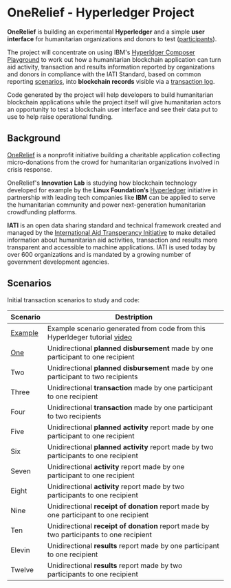 # OneRelief - Hyperledger Project

**OneRelief** is building an experimental **Hyperledger** and a simple **user interface** for humanitarian organizations and donors to test ([participants](https://github.com/Brentophillips/OneRelief-Hyperledger/blob/master/Participants.md)).

The project will concentrate on using IBM's [Hyperldger Composer Playground](http://composer-playground.mybluemix.net) to work out how a humanitarian blockchain application can turn aid activity, transaction and results information reported by organizations and donors in compliance with the IATI Standard, based on common reporting [scenarios](https://github.com/Brentophillips/OneRelief-Hyperledger/tree/master/Scenarios), into **blockchain records** visible via a [transaction log](https://github.com/Brentophillips/OneRelief-Hyperledger/tree/master/Transaction-Log).

Code generated by the project will help developers to build humanitarian blockchain applications while the project itself will give humanitarian actors an opportunity to test a blockchain user interface and see their data put to use to help raise operational funding.

## Background

[OneRelief](https://onereliefapp.com) is a nonprofit initiative building a charitable application collecting micro-donations from the crowd for humanitarian organizations involved in crisis response.

OneRelief's **Innovation Lab** is studying how blockchain technology developed for example by the **Linux Foundation’s** [Hyperledger](https://www.hyperledger.org/) initiative in partnership with leading tech companies like **IBM** can be applied to serve the humanitarian community and power next-generation humanitarian crowdfunding platforms.

**IATI** is an open data sharing standard and technical framework created and managed by the [International Aid Transperancy Initiative](http://iatistandard.org) to make detailed information about humanitarian aid activities, transaction and results more transparent and accessible to machine applications. IATI is used today by over 600 organizations and is mandated by a growing number of government development agencies.

## Scenarios

Initial transaction scenarios to study and code:

Scenario | Destription
--- | ---
[Example](https://github.com/Brentophillips/OneRelief-Hyperledger/blob/master/Scenarios/S-Example.md) | Example scenario generated from code from this Hyperldeger tutorial [video](https://www.youtube.com/watch?v=swliX9LFerk)
[One](https://github.com/Brentophillips/OneRelief-Hyperledger/blob/master/Scenarios/S-One.md) | Unidirectional **planned disbursement** made by one participant to one recipient
Two | Unidirectional **planned disbursement** made by one participant to two recipients
Three | Unidirectional **transaction** made by one participant to one recipient
Four | Unidirectional **transaction** made by one participant to two recipients
Five | Unidirectional **planned activity** report made by one participant to one recipient
Six | Unidirectional **planned activity** report made by two participants to one recipient
Seven | Unidirectional **activity** report made by one participant to one recipient
Eight | Unidirectional **activity** report made by two participants to one recipient
Nine | Unidirectional **receipt of donation** report made by one participant to one recipient
Ten | Unidirectional **receipt of donation** report made by two participants to one recipient
Elevin | Unidirectional **results** report made by one participant to one recipient
Twelve | Unidirectional **results** report made by two participants to one recipient
